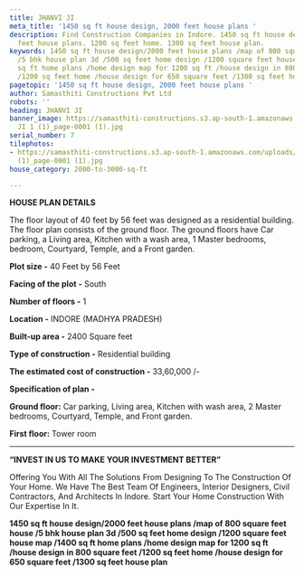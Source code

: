 ```yaml
---
title: JHANVI JI
meta_title: '1450 sq ft house design, 2000 feet house plans '
description: Find Construction Companies in Indore. 1450 sq ft house design. 2000
  feet house plans. 1200 sq feet home. 1300 sq feet house plan.
keywords: 1450 sq ft house design/2000 feet house plans /map of 800 square feet house
  /5 bhk house plan 3d /500 sq feet home design /1200 square feet house map /1400
  sq ft home plans /home design map for 1200 sq ft /house design in 800 square feet
  /1200 sq feet home /house design for 650 square feet /1300 sq feet house plan
pagetopic: '1450 sq ft house design, 2000 feet house plans '
author: Samasthiti Constructions Pvt Ltd
robots: ''
heading: JHANVI JI
banner_image: https://samasthiti-constructions.s3.ap-south-1.amazonaws.com/uploads/JHANVI
  JI 1 (1)_page-0001 (1).jpg
serial_number: 7
tilephotos:
- https://samasthiti-constructions.s3.ap-south-1.amazonaws.com/uploads/JHANVI JI 1
  (1)_page-0001 (1).jpg
house_category: 2000-to-3000-sq-ft

---
```

**HOUSE PLAN DETAILS**

The floor layout of 40 feet by 56 feet was designed as a residential building. The floor plan consists of the ground floor. The ground floors have Car parking, a Living area, Kitchen with a wash area, 1 Master bedrooms, bedroom, Courtyard, Temple, and a Front garden.

**Plot size -** 40 Feet by 56 Feet

**Facing of the plot -** South

**Number of floors -** 1

**Location -** INDORE (MADHYA PRADESH)

**Built-up area -** 2400 Square feet

**Type of construction -** Residential building

**The estimated cost of construction -** 33,60,000 /-

**Specification of plan -**

**Ground floor:** Car parking, Living area, Kitchen with wash area, 2 Master bedrooms, Courtyard, Temple, and Front garden.

**First floor:** Tower room

***

**“INVEST IN US TO MAKE YOUR INVESTMENT BETTER”**

Offering You With All The Solutions From Designing To The Construction Of Your Home. We Have The Best Team Of Engineers, Interior Designers, Civil Contractors, And Architects In Indore. Start Your Home Construction With Our Expertise In It.

**1450 sq ft house design/2000 feet house plans /map of 800 square feet house /5 bhk house plan 3d /500 sq feet home design /1200 square feet house map /1400 sq ft home plans /home design map for 1200 sq ft /house design in 800 square feet /1200 sq feet home /house design for 650 square feet /1300 sq feet house plan**